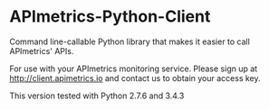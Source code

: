 # APImetrics-Python-Client
Command line-callable Python library that makes it easier to call APImetrics' APIs.

For use with your APImetrics monitoring service. Please sign up at http://client.apimetrics.io and contact
us to obtain your access key.

This version tested with Python 2.7.6 and 3.4.3